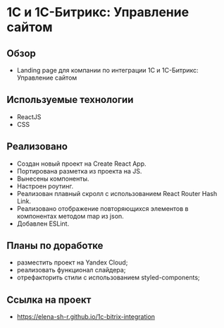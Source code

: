 # 1С и 1С-Битрикс: Управление сайтом

## Обзор
* Landing page для компании по интеграции 1С и 1С-Битрикс: Управление сайтом

## Используемые технологии
* ReactJS
* CSS

## Реализовано
* Создан новый проект на Create React App.
* Портирована разметка из проекта на JS.
* Вынесены компоненты.
* Настроен роутинг.
* Реализован плавный скролл с использованием React Router Hash Link.
* Реализовано отображение повторяющихся элементов в компонентах методом map из json.
* Добавлен ESLint.

## Планы по доработке
* разместить проект на Yandex Cloud;
* реализовать функционал слайдера;
* отрефакторить стили с использованием styled-components;

## Ссылка на проект
* https://elena-sh-r.github.io/1c-bitrix-integration